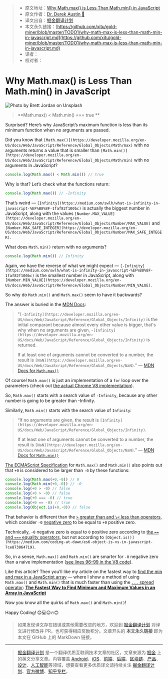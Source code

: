 > * 原文地址：[Why Math.max() is Less Than Math.min() in JavaScript](https://levelup.gitconnected.com/why-math-max-is-less-than-math-min-in-javascript-7aaf2c39ee36)
> * 原文作者：[Dr. Derek Austin 🥳](https://medium.com/@derek_develops)
> * 译文出自：[掘金翻译计划](https://github.com/xitu/gold-miner)
> * 本文永久链接：[https://github.com/xitu/gold-miner/blob/master/TODO1/why-math-max-is-less-than-math-min-in-javascript.md](https://github.com/xitu/gold-miner/blob/master/TODO1/why-math-max-is-less-than-math-min-in-javascript.md)
> * 译者：
> * 校对者：

# Why Math.max() is Less Than Math.min() in JavaScript

![Photo by [Brett Jordan](https://unsplash.com/@brett_jordan?utm_source=medium&utm_medium=referral) on [Unsplash](https://unsplash.com?utm_source=medium&utm_medium=referral)](https://cdn-images-1.medium.com/max/9196/0*NqSH9Eveu-3BTQ2V)

> **Math.max() \< Math.min() === true **

Surprised? Here’s why JavaScript’s maximum function is less than its minimum function when no arguments are passed.

Did you know that `[Math.max()](https://developer.mozilla.org/en-US/docs/Web/JavaScript/Reference/Global_Objects/Math/max)` with no arguments returns a value that is smaller than `[Math.min()](https://developer.mozilla.org/en-US/docs/Web/JavaScript/Reference/Global_Objects/Math/min)` with no arguments in JavaScript?

```JavaScript
console.log(Math.max() < Math.min()) // true
```

Why is that? Let’s check what the functions return:

```JavaScript
console.log(Math.max()) // -Infinity
```

That’s weird — `[Infinity](https://medium.com/swlh/what-is-infinity-in-javascript-%EF%B8%8F-1faf82f100bc)` is actually the biggest number in JavaScript, along with the values `[Number.MAX_VALUE](https://developer.mozilla.org/en-US/docs/Web/JavaScript/Reference/Global_Objects/Number/MAX_VALUE)` and `[Number.MAX_SAFE_INTEGER](https://developer.mozilla.org/en-US/docs/Web/JavaScript/Reference/Global_Objects/Number/MAX_SAFE_INTEGER)`.

What does `Math.min()` return with no arguments?

```JavaScript
console.log(Math.min()) // Infinity
```

Again, we have the reverse of what we might expect — `[-Infinity](https://medium.com/swlh/what-is-infinity-in-javascript-%EF%B8%8F-1faf82f100bc)` is the smallest number in JavaScript, along with `[Number.MIN_VALUE](https://developer.mozilla.org/en-US/docs/Web/JavaScript/Reference/Global_Objects/Number/MIN_VALUE)`.

So why do `Math.min()` and `Math.max()` seem to have it backwards?

The answer is buried in the [MDN Docs](https://developer.mozilla.org/en-US/docs/Web/JavaScript/Reference/Global_Objects/Math/max#Description):

> “`[-Infinity](https://developer.mozilla.org/en-US/docs/Web/JavaScript/Reference/Global_Objects/Infinity)` is the initial comparant because almost every other value is bigger, that's why when no arguments are given, -`[Infinity](https://developer.mozilla.org/en-US/docs/Web/JavaScript/Reference/Global_Objects/Infinity)` is returned.
>
> If at least one of arguments cannot be converted to a number, the result is `[NaN](https://developer.mozilla.org/en-US/docs/Web/JavaScript/Reference/Global_Objects/NaN)`.” — [MDN Docs for `Math.max()`](https://developer.mozilla.org/en-US/docs/Web/JavaScript/Reference/Global_Objects/Math/max#Description)

Of course! `Math.max()` is just an implementation of a `for` loop over the parameters (check out [the actual Chrome V8 implementation](https://github.com/v8/v8/blob/cd81dd6d740ff82a1abbc68615e8769bd467f91e/src/js/math.js#L77-L102)).

So, `Math.max()` starts with a search value of `-Infinity`, because any other number is going to be greater than -Infinity.

Similarly, `Math.min()` starts with the search value of `Infinity`:

> “If no arguments are given, the result is `[Infinity](https://developer.mozilla.org/en-US/docs/Web/JavaScript/Reference/Global_Objects/Infinity)`.
>
> If at least one of arguments cannot be converted to a number, the result is `[NaN](https://developer.mozilla.org/en-US/docs/Web/JavaScript/Reference/Global_Objects/NaN)`.” — [MDN Docs for `Math.min()`](https://developer.mozilla.org/en-US/docs/Web/JavaScript/Reference/Global_Objects/Math/min#Description)

[The ECMAScript Specification](https://www.ecma-international.org/ecma-262/10.0/index.html#sec-math.max) for `Math.max()` and `Math.min()` also points out that `+0` is considered to be larger than `-0` by these functions:

```JavaScript
console.log(Math.max(+0,-0)) // 0
console.log(Math.min(+0,-0)) // -0
console.log(+0 > -0) // false
console.log(+0 > -0) // false
console.log(+0 === -0) // true
console.log(+0 == -0) // true
console.log(Object.is(+0,-0)) // false
```

That behavior is different than the [`>` greater than and `\<` less than operators](https://developer.mozilla.org/en-US/docs/Web/JavaScript/Reference/Operators/Comparison_Operators#Relational_operators), which consider `-0` [negative zero](https://medium.com/coding-at-dawn/is-negative-zero-0-a-number-in-javascript-c62739f80114) to be equal to `+0` positive zero.

Technically, `-0` negative zero is equal to `0` positive zero according to [the `==` and `===` equality operators,](https://medium.com/better-programming/making-sense-of-vs-in-javascript-f9dbbc6352e3) but not according to `[Object.is()](https://medium.com/coding-at-dawn/es6-object-is-vs-in-javascript-7ce873064719)`.

So, in a sense, `Math.max()` and `Math.min()` are smarter for `-0` negative zero than a naive implementation ([see lines 96–99 in the V8 code](https://developer.mozilla.org/en-US/docs/Web/JavaScript/Reference/Operators/Comparison_Operators#Relational_operators)).

Like this article? Then you’ll like my article on the fastest way to [find the min and max in a JavaScript array](https://medium.com/coding-at-dawn/the-fastest-way-to-find-minimum-and-maximum-values-in-an-array-in-javascript-2511115f8621) — where I show a method of using `Math.max()` and `Math.min()` that is much faster than using the [`...` spread operator](https://medium.com/coding-at-dawn/how-to-use-the-spread-operator-in-javascript-b9e4a8b06fab):
[**The Fastest Way to Find Minimum and Maximum Values in an Array in JavaScript**](https://medium.com/coding-at-dawn/the-fastest-way-to-find-minimum-and-maximum-values-in-an-array-in-javascript-2511115f8621)

Now you know all the quirks of `Math.max()` and `Math.min()`!

Happy Coding! 😊💻😉🔥🙃

> 如果发现译文存在错误或其他需要改进的地方，欢迎到 [掘金翻译计划](https://github.com/xitu/gold-miner) 对译文进行修改并 PR，也可获得相应奖励积分。文章开头的 **本文永久链接** 即为本文在 GitHub 上的 MarkDown 链接。

---

> [掘金翻译计划](https://github.com/xitu/gold-miner) 是一个翻译优质互联网技术文章的社区，文章来源为 [掘金](https://juejin.im) 上的英文分享文章。内容覆盖 [Android](https://github.com/xitu/gold-miner#android)、[iOS](https://github.com/xitu/gold-miner#ios)、[前端](https://github.com/xitu/gold-miner#前端)、[后端](https://github.com/xitu/gold-miner#后端)、[区块链](https://github.com/xitu/gold-miner#区块链)、[产品](https://github.com/xitu/gold-miner#产品)、[设计](https://github.com/xitu/gold-miner#设计)、[人工智能](https://github.com/xitu/gold-miner#人工智能)等领域，想要查看更多优质译文请持续关注 [掘金翻译计划](https://github.com/xitu/gold-miner)、[官方微博](http://weibo.com/juejinfanyi)、[知乎专栏](https://zhuanlan.zhihu.com/juejinfanyi)。
